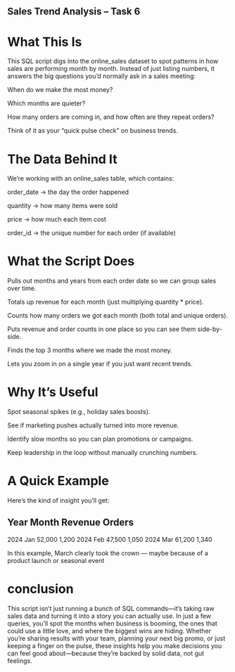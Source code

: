 Sales Trend Analysis – Task 6
-------------------------------
What This Is
==============
This SQL script digs into the online_sales dataset to spot patterns in how sales are performing month by month.
Instead of just listing numbers, it answers the big questions you’d normally ask in a sales meeting:

When do we make the most money?

Which months are quieter?

How many orders are coming in, and how often are they repeat orders?

Think of it as your “quick pulse check” on business trends.

The Data Behind It
=======================
We’re working with an online_sales table, which contains:

order_date → the day the order happened

quantity → how many items were sold

price → how much each item cost

order_id → the unique number for each order (if available)

What the Script Does 
=========================
Pulls out months and years from each order date so we can group sales over time.

Totals up revenue for each month (just multiplying quantity * price).

Counts how many orders we got each month (both total and unique orders).

Puts revenue and order counts in one place so you can see them side-by-side.

Finds the top 3 months where we made the most money.

Lets you zoom in on a single year if you just want recent trends.

Why It’s Useful
=================
Spot seasonal spikes (e.g., holiday sales boosts).

See if marketing pushes actually turned into more revenue.

Identify slow months so you can plan promotions or campaigns.

Keep leadership in the loop without manually crunching numbers.

A Quick Example
================
Here’s the kind of insight you’ll get:

Year  	Month 	Revenue	  Orders
---------------------------------
2024  	Jan	    52,000	  1,200
2024  	Feb	    47,500	  1,050
2024	  Mar	    61,200	  1,340

In this example, March clearly took the crown — maybe because of a product launch or seasonal event

conclusion
=============
This script isn’t just running a bunch of SQL commands—it’s taking raw sales data and turning it into a story you can actually use.
In just a few queries, you’ll spot the months when business is booming, the ones that could use a little love, and where the biggest wins are hiding.
Whether you’re sharing results with your team, planning your next big promo, or just keeping a finger on the pulse, these insights help you make decisions you can feel good about—because they’re backed by solid data, not gut feelings.
